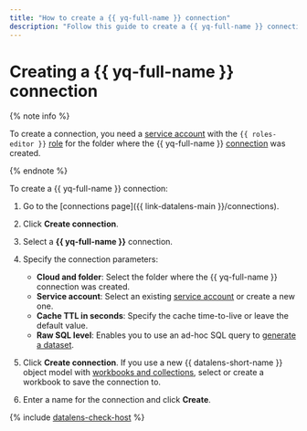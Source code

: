 ```yaml
---
title: "How to create a {{ yq-full-name }} connection"
description: "Follow this guide to create a {{ yq-full-name }} connection."
---
```


# Creating a {{ yq-full-name }} connection

{% note info %}

To create a connection, you need a [service account](../../../iam/concepts/users/service-accounts.md) with the `{{ roles-editor }}` [role](../../../iam/operations/sa/assign-role-for-sa.md) for the folder where the {{ yq-full-name }} [connection](../../../query/concepts/glossary.md#connection) was created.

{% endnote %}

To create a {{ yq-full-name }} connection:

1. Go to the [connections page]({{ link-datalens-main }}/connections).
1. Click **Create connection**.
1. Select a **{{ yq-full-name }}** connection.
1. Specify the connection parameters:

   * **Cloud and folder**: Select the folder where the {{ yq-full-name }} connection was created.
   * **Service account**: Select an existing [service account](../../../iam/concepts/users/service-accounts.md) or create a new one.
   * **Cache TTL in seconds**: Specify the cache time-to-live or leave the default value.
   * **Raw SQL level**: Enables you to use an ad-hoc SQL query to [generate a dataset](../../concepts/dataset/settings.md#sql-request-in-datatset).

1. Click **Create connection**. If you use a new {{ datalens-short-name }} object model with [workbooks and collections](../../../datalens/workbooks-collections/index.md), select or create a workbook to save the connection to.
1. Enter a name for the connection and click **Create**.

{% include [datalens-check-host](../../../_includes/datalens/operations/datalens-check-host.md) %}
